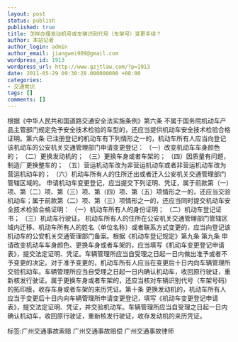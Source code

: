 ```yaml
---
layout: post
status: publish
published: true
title: 怎样办理发动机号或车辆识别代号（车架号）变更手续？
author: 本站记者
author_login: admin
author_email: jiangwei909@gmail.com
wordpress_id: 1913
wordpress_url: http://www.gzjtlaw.com/?p=1913
date: 2011-05-29 09:30:28.000000000 +08:00
categories:
- 交通常识
tags: []
comments: []
---
```

根据《中华人民共和国道路交通安全法实施条例》第六条 不属于国务院机动车产品主管部门规定免予安全技术检验的车型的，还应当提供机动车安全技术检验合格证明。第六条 已注册登记的机动车有下列情形之一的，机动车所有人应当向登记该机动车的公安机关交通管理部门申请变更登记： （一）改变机动车车身颜色的； （二）更换发动机的； （三）更换车身或者车架的； （四）因质量有问题，制造厂更换整车的； （五）营运机动车改为非营运机动车或者非营运机动车改为营运机动车的； （六）机动车所有人的住所迁出或者迁入公安机关交通管理部门管辖区域的。 申请机动车变更登记，应当提交下列证明、凭证，属于前款第（一）项、第（二）项、第（三）项、第（四）项、第（五）项情形之一的，还应当交验机动车；属于前款第（二）项、第（三）项情形之一的，还应当同时提交机动车安全技术检验合格证明： （一）机动车所有人的身份证明； （二）机动车登记证书； （三）机动车行驶证。 机动车所有人的住所在公安机关交通管理部门管辖区域内迁移、机动车所有人的姓名（单位名称）或者联系方式变更的，应当向登记该机动车的公安机关交通管理部门备案。根据《机动车登记规定》第九条 第九条 申请改变机动车车身颜色、更换车身或者车架的，应当填写《机动车变更登记申请表》，提交法定证明、凭证。车辆管理所应当自受理之日起一日内做出准予或者不予变更的决定。对于准予变更的，机动车所有人应当在变更后十日内向车辆管理所交验机动车。车辆管理所应当自受理之日起一日内确认机动车，收回原行驶证，重新核发行驶证。属于更换车身或者车架的，还应当核对车辆识别代号（车架号码）的拓印膜，收存车身或者车架的来历凭证。第十条 更换发动机的，机动车所有人应当于变更后十日内向车辆管理所申请变更登记，填写《机动车变更登记申请表》，提交法定证明、凭证，并交验机动车。车辆管理所应当自受理之日起一日内确认机动车，收回原行驶证，重新核发行驶证，收存发动机的来历凭证。标签:广州交通事故索赔 广州交通事故赔偿 广州交通事故律师
